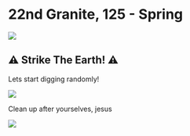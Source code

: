 # 22nd Granite, 125 - Spring

![](http://cloud.mikeskalnik.com/image/1E122F3n0l0v/Screen%20Shot%202014-08-04%20at%2011.12.49%20PM.png)

## :warning: Strike The Earth! :warning:

Lets start digging randomly!

![](http://cloud.mikeskalnik.com/image/1n2u031J2J3Z/Screen%20Shot%202014-08-04%20at%2011.22.55%20PM.png)

Clean up after yourselves, jesus

![](http://cloud.mikeskalnik.com/image/3F3b240P0j2E/Screen%20Shot%202014-08-04%20at%2011.32.00%20PM.png)
